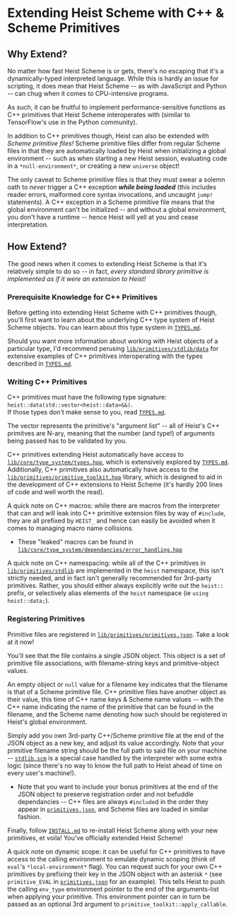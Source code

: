 # Extending Heist Scheme with C++ & Scheme Primitives

## Why Extend?

No matter how fast Heist Scheme is or gets, there's no escaping that it's a dynamically-typed
interpreted language. While this is hardly an issue for scripting, it does mean that Heist
Scheme -- as with JavaScript and Python -- can chug when it comes to CPU-intensive programs.

As such, it can be fruitful to implement performance-sensitive functions as C++ primitives
that Heist Scheme interoperates with (similar to TensorFlow's use in the Python community).

In addition to C++ primitives though, Heist can also be extended with _Scheme primitive files!_
Scheme primitive files differ from regular Scheme files in that they are automatically loaded
by Heist when initializing a global environment -- such as when starting a new Heist session,
evaluating code in a `*null-environment*`, or creating a new `universe` object!

The only caveat to Scheme primitive files is that they must swear a solemn oath to _never_
trigger a C++ exception ___while being loaded___ (this includes reader errors, malformed core syntax 
invocations, and uncaught `jump!` statements). A C++ exception in a Scheme primitive file 
means that the global environment can't be initialized -- and without a global environment, 
you don't have a runtime -- hence Heist will yell at you and cease interpretation.




## How Extend?

The good news when it comes to extending Heist Scheme is that it's relatively simple to do so -- 
in fact, _every standard library primitive is implemented as if it were an extension to Heist!_


### Prerequisite Knowledge for C++ Primitives

Before getting into extending Heist Scheme with C++ primitives though, you'll first want to 
learn about the underlying C++ type system of Heist Scheme objects. You can learn about this
type system in [`TYPES.md`](https://github.com/jrandleman/Heist-Scheme/blob/master/docs/TYPES.md). 

Should you want more information about working with Heist objects of a particular type, I'd
recommend perusing [`lib/primitives/stdlib/data`](https://github.com/jrandleman/Heist-Scheme/tree/master/lib/primitives/stdlib/data) 
for extensive examples of C++ primitives interoperating with the types described in [`TYPES.md`](https://github.com/jrandleman/Heist-Scheme/blob/master/docs/TYPES.md).


### Writing C++ Primitives

C++ primitives must have the following type signature: `heist::data(std::vector<heist::data>&&)`.<br>
If those types don't make sense to you, read [`TYPES.md`](https://github.com/jrandleman/Heist-Scheme/blob/master/docs/TYPES.md). 

The vector represents the primitive's "argument list" -- all of Heist's C++ primitves are N-ary, 
meaning that the number (and type!) of arguments being passed has to be validated by you.

C++ primitives extending Heist automatically have access to [`lib/core/type_system/types.hpp`](https://github.com/jrandleman/Heist-Scheme/blob/master/lib/core/type_system/types.hpp), 
which is extensively explored by [`TYPES.md`](https://github.com/jrandleman/Heist-Scheme/blob/master/docs/TYPES.md). 
Additionally, C++ primitives also automatically have access to the [`lib/primitives/primitive_toolkit.hpp`](https://github.com/jrandleman/Heist-Scheme/blob/master/lib/primitives/primitive_toolkit.hpp) 
library, which is designed to aid in the development of C++ extensions to Heist Scheme (it's 
hardly 200 lines of code and well worth the read).

A quick note on C++ macros: while there are macros from the interpreter that can and will leak
into C++ primitive extension files by way of `#include`, they are all prefixed by `HEIST_` and 
hence can easily be avoided when it comes to managing macro name collisions.
  * These "leaked" macros can be found in [`lib/core/type_system/dependancies/error_handling.hpp`](https://github.com/jrandleman/Heist-Scheme/blob/master/lib/core/type_system/dependancies/error_handling.hpp)

A quick note on C++ namespacing: while all of the C++ primitives in [`lib/primitives/stdlib`](https://github.com/jrandleman/Heist-Scheme/blob/master/lib/primitives/stdlib) are 
implemented in the `heist` namespace, this isn't strictly needed, and in fact isn't generally 
recommended for 3rd-party primitives. Rather, you should either always explicitly write out the 
`heist::` prefix, or selectively alias elements of the `heist` namespace (ie `using heist::data;`).


### Registering Primitives

Primitive files are registered in [`lib/primitives/primitives.json`](https://github.com/jrandleman/Heist-Scheme/blob/master/lib/primitives/primitives.json). Take a look at it now!

You'll see that the file contains a single JSON object. This object is a set of primitive
file associations, with filename-string keys and primitive-object values. 

An empty object or `null` value for a filename key indicates that the filename is that of a 
Scheme primitive file. C++ primitive files have another object as their value, this time of 
C++ name keys & Scheme name values -- with the C++ name indicating the name of the primitive 
that can be found in the filename, and the Scheme name denoting how such should be registered 
in Heist's global environment.

Simply add you own 3rd-party C++/Scheme primitive file at the end of the JSON object as a new key, 
and adjust its value accordingly. Note that your primitive filename string should be the full 
path to said file on your machine -- [`stdlib.scm`](https://github.com/jrandleman/Heist-Scheme/blob/master/lib/primitives/stdlib/lang/stdlib.scm) 
is a special case handled by the interpreter with some extra logic (since there's no way to know 
the full path to Heist ahead of time on every user's machine!).
  * Note that you want to include your bonus primitives at the end of the JSON object to preserve 
    registration order and not befuddle dependancies -- C++ files are always `#include`d in the
    order they appear in [`primitives.json`](https://github.com/jrandleman/Heist-Scheme/blob/master/lib/primitives/primitives.json), 
    and Scheme files are loaded in similar fashion.

Finally, follow [`INSTALL.md`](https://github.com/jrandleman/Heist-Scheme/blob/master/docs/INSTALL.md) 
to re-install Heist Scheme along with your new primitives, et voila! You've officially extended Heist Scheme!

A quick note on dynamic scope: it can be useful for C++ primitives to have access to the calling 
environment to emulate dynamic scoping (think of `eval`'s `*local-environment*` flag). You can request 
such for your own C++ primitives by prefixing their key in the JSON object with an asterisk `*` (see 
`primitive_EVAL` in [`primitives.json`](https://github.com/jrandleman/Heist-Scheme/blob/master/lib/primitives/primitives.json) 
for an example). This tells Heist to push the calling `env_type` 
environment pointer to the end of the arguments-list when applying your primitive. This environment 
pointer can in turn be passed as an optional 3rd argument to `primitive_toolkit::apply_callable`.
